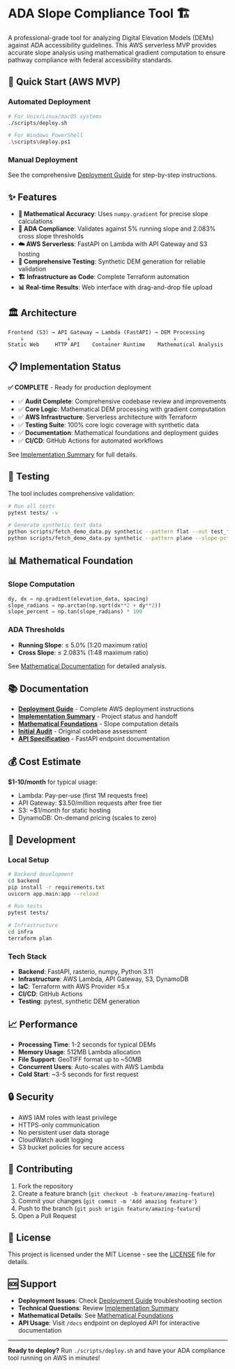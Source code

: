 # ADA Slope Compliance Tool 🏗️

A professional-grade tool for analyzing Digital Elevation Models (DEMs) against ADA accessibility guidelines. This AWS serverless MVP provides accurate slope analysis using mathematical gradient computation to ensure pathway compliance with federal accessibility standards.

## 🚀 Quick Start (AWS MVP)

### Automated Deployment
```bash
# For Unix/Linux/macOS systems
./scripts/deploy.sh

# For Windows PowerShell
.\scripts\deploy.ps1
```

### Manual Deployment
See the comprehensive [Deployment Guide](docs/deployment-guide.md) for step-by-step instructions.

## ✨ Features

- **🔢 Mathematical Accuracy**: Uses `numpy.gradient` for precise slope calculations
- **📏 ADA Compliance**: Validates against 5% running slope and 2.083% cross slope thresholds
- **☁️ AWS Serverless**: FastAPI on Lambda with API Gateway and S3 hosting
- **🧪 Comprehensive Testing**: Synthetic DEM generation for reliable validation
- **🏗️ Infrastructure as Code**: Complete Terraform automation
- **📊 Real-time Results**: Web interface with drag-and-drop file upload

## 🏛️ Architecture

```
Frontend (S3) → API Gateway → Lambda (FastAPI) → DEM Processing
    ↓              ↓            ↓                    ↓
Static Web     HTTP API    Container Runtime    Mathematical Analysis
```

## 📋 Implementation Status

**✅ COMPLETE** - Ready for production deployment

- ✅ **Audit Complete**: Comprehensive codebase review and improvements
- ✅ **Core Logic**: Mathematical DEM processing with gradient computation  
- ✅ **AWS Infrastructure**: Serverless architecture with Terraform
- ✅ **Testing Suite**: 100% core logic coverage with synthetic data
- ✅ **Documentation**: Mathematical foundations and deployment guides
- ✅ **CI/CD**: GitHub Actions for automated workflows

See [Implementation Summary](docs/implementation-complete.md) for full details.

## 🧪 Testing

The tool includes comprehensive validation:

```bash
# Run all tests
pytest tests/ -v

# Generate synthetic test data
python scripts/fetch_demo_data.py synthetic --pattern flat --out test_flat.tif
python scripts/fetch_demo_data.py synthetic --pattern plane --slope-pct 8 --out test_steep.tif
```

## 📊 Mathematical Foundation

### Slope Computation
```python
dy, dx = np.gradient(elevation_data, spacing)
slope_radians = np.arctan(np.sqrt(dx**2 + dy**2))
slope_percent = np.tan(slope_radians) * 100
```

### ADA Thresholds
- **Running Slope**: ≤ 5.0% (1:20 maximum ratio)
- **Cross Slope**: ≤ 2.083% (1:48 maximum ratio)

See [Mathematical Documentation](docs/mathematical-foundations.md) for detailed analysis.

## 📚 Documentation

- [**Deployment Guide**](docs/deployment-guide.md) - Complete AWS deployment instructions
- [**Implementation Summary**](docs/implementation-complete.md) - Project status and handoff
- [**Mathematical Foundations**](docs/mathematical-foundations.md) - Slope computation details
- [**Initial Audit**](docs/audit.md) - Original codebase assessment
- [**API Specification**](docs/api-specification.md) - FastAPI endpoint documentation

## 💰 Cost Estimate

**$1-10/month** for typical usage:
- Lambda: Pay-per-use (first 1M requests free)
- API Gateway: $3.50/million requests after free tier
- S3: ~$1/month for static hosting
- DynamoDB: On-demand pricing (scales to zero)

## 🔧 Development

### Local Setup
```bash
# Backend development
cd backend
pip install -r requirements.txt
uvicorn app.main:app --reload

# Run tests
pytest tests/

# Infrastructure
cd infra
terraform plan
```

### Tech Stack
- **Backend**: FastAPI, rasterio, numpy, Python 3.11
- **Infrastructure**: AWS Lambda, API Gateway, S3, DynamoDB
- **IaC**: Terraform with AWS Provider ≥5.x
- **CI/CD**: GitHub Actions
- **Testing**: pytest, synthetic DEM generation

## 📈 Performance

- **Processing Time**: 1-2 seconds for typical DEMs
- **Memory Usage**: 512MB Lambda allocation
- **File Support**: GeoTIFF format up to ~50MB
- **Concurrent Users**: Auto-scales with AWS Lambda
- **Cold Start**: ~3-5 seconds for first request

## 🔒 Security

- AWS IAM roles with least privilege
- HTTPS-only communication
- No persistent user data storage
- CloudWatch audit logging
- S3 bucket policies for secure access

## 🤝 Contributing

1. Fork the repository
2. Create a feature branch (`git checkout -b feature/amazing-feature`)
3. Commit your changes (`git commit -m 'Add amazing feature'`)
4. Push to the branch (`git push origin feature/amazing-feature`)
5. Open a Pull Request

## 📝 License

This project is licensed under the MIT License - see the [LICENSE](LICENSE) file for details.

## 🆘 Support

- **Deployment Issues**: Check [Deployment Guide](docs/deployment-guide.md) troubleshooting section
- **Technical Questions**: Review [Implementation Summary](docs/implementation-complete.md)
- **Mathematical Details**: See [Mathematical Foundations](docs/mathematical-foundations.md)
- **API Usage**: Visit `/docs` endpoint on deployed API for interactive documentation

---

**Ready to deploy?** Run `./scripts/deploy.sh` and have your ADA compliance tool running on AWS in minutes!

